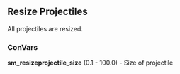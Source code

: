 Resize Projectiles
---
All projectiles are resized.

### ConVars
**sm_resizeprojectile_size** (0.1 - 100.0) - Size of projectile
